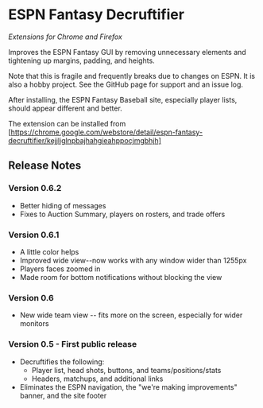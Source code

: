 # ESPN Fantasy Decruftifier
*Extensions for Chrome and Firefox*

Improves the ESPN Fantasy GUI by removing unnecessary elements and tightening up margins, padding, and heights.

Note that this is fragile and frequently breaks due to changes on ESPN.  It is also a hobby project.  See the GitHub page for support and an issue log.

After installing, the ESPN Fantasy Baseball site, especially player lists, should appear different and better.

The extension can be installed from [https://chrome.google.com/webstore/detail/espn-fantasy-decruftifier/kejjliglnpbajhahgieahppocjmgbhjh]

## Release Notes

### Version 0.6.2
  - Better hiding of messages
  - Fixes to Auction Summary, players on rosters, and trade offers

### Version 0.6.1
  - A little color helps
  - Improved wide view--now works with any window wider than 1255px
  - Players faces zoomed in
  - Made room for bottom notifications without blocking the view

### Version 0.6
  - New wide team view -- fits more on the screen, especially for wider monitors

### Version 0.5 - First public release
  - Decruftifies the following:
    - Player list, head shots, buttons, and teams/positions/stats
	- Headers, matchups, and additional links
  - Eliminates the ESPN navigation, the "we're making improvements" banner, and the site footer

